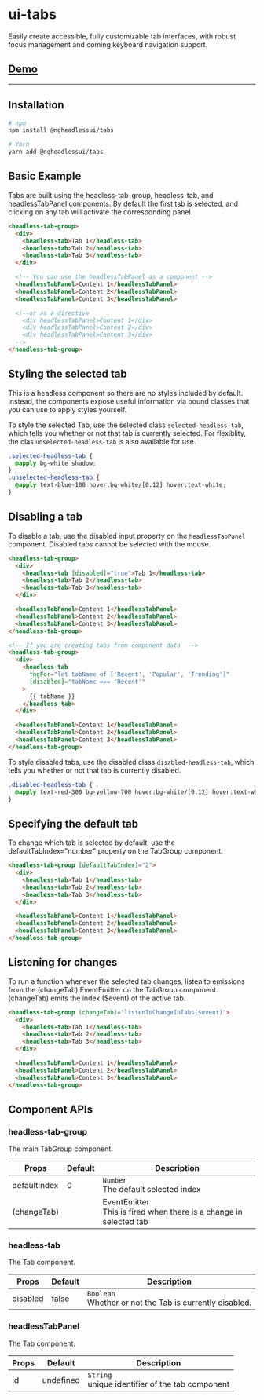 # ui-tabs

Easily create accessible, fully customizable tab interfaces, with robust focus management and coming keyboard navigation support.

## [Demo](https://stackblitz.com/edit/ngheadless-tabs-demo)

---

## Installation

```bash
# npm
npm install @ngheadlessui/tabs

# Yarn
yarn add @ngheadlessui/tabs
```

## Basic Example

Tabs are built using the headless-tab-group, headless-tab, and headlessTabPanel components. By default the first tab is selected, and clicking on any tab will activate the corresponding panel.

```html
<headless-tab-group>
  <div>
    <headless-tab>Tab 1</headless-tab>
    <headless-tab>Tab 2</headless-tab>
    <headless-tab>Tab 3</headless-tab>
  </div>

  <!-- You can use the headlessTabPanel as a component -->
  <headlessTabPanel>Content 1</headlessTabPanel>
  <headlessTabPanel>Content 2</headlessTabPanel>
  <headlessTabPanel>Content 3</headlessTabPanel>

  <!--or as a directive
    <div headlessTabPanel>Content 1</div>
    <div headlessTabPanel>Content 2</div>
    <div headlessTabPanel>Content 3</div>
  -->
</headless-tab-group>
```

## Styling the selected tab

This is a headless component so there are no styles included by default. Instead, the components expose useful information via bound classes that you can use to apply styles yourself.

To style the selected Tab, use the selected class `selected-headless-tab`, which tells you whether or not that tab is currently selected. For flexiblity, the clas `unselected-headless-tab` is also available for use.

```scss
.selected-headless-tab {
  @apply bg-white shadow;
}
.unselected-headless-tab {
  @apply text-blue-100 hover:bg-white/[0.12] hover:text-white;
}
```

## Disabling a tab

To disable a tab, use the disabled input property on the `headlessTabPanel` component. Disabled tabs cannot be selected with the mouse.

```html
<headless-tab-group>
  <div>
    <headless-tab [disabled]="true">Tab 1</headless-tab>
    <headless-tab>Tab 2</headless-tab>
    <headless-tab>Tab 3</headless-tab>
  </div>

  <headlessTabPanel>Content 1</headlessTabPanel>
  <headlessTabPanel>Content 2</headlessTabPanel>
  <headlessTabPanel>Content 3</headlessTabPanel>
</headless-tab-group>

<!-- If you are creating tabs from component data  -->
<headless-tab-group>
  <div>
    <headless-tab
      *ngFor="let tabName of ['Recent', 'Popular', 'Trending']"
      [disabled]="tabName === 'Recent'"
    >
      {{ tabName }}
    </headless-tab>
  </div>

  <headlessTabPanel>Content 1</headlessTabPanel>
  <headlessTabPanel>Content 2</headlessTabPanel>
  <headlessTabPanel>Content 3</headlessTabPanel>
</headless-tab-group>
```

To style disabled tabs, use the disabled class `disabled-headless-tab`, which tells you whether or not that tab is currently disabled.

```scss
.disabled-headless-tab {
  @apply text-red-300 bg-yellow-700 hover:bg-white/[0.12] hover:text-white;
}
```

## Specifying the default tab

To change which tab is selected by default, use the defaultTabIndex="number" property on the TabGroup component.

```html
<headless-tab-group [defaultTabIndex]="2">
  <div>
    <headless-tab>Tab 1</headless-tab>
    <headless-tab>Tab 2</headless-tab>
    <headless-tab>Tab 3</headless-tab>
  </div>

  <headlessTabPanel>Content 1</headlessTabPanel>
  <headlessTabPanel>Content 2</headlessTabPanel>
  <headlessTabPanel>Content 3</headlessTabPanel>
</headless-tab-group>
```

## Listening for changes

To run a function whenever the selected tab changes, listen to emissions from the (changeTab) EventEmitter on the TabGroup component. (changeTab) emits the index ($event) of the active tab.

```html
<headless-tab-group (changeTab)="listenToChangeInTabs($event)">
  <div>
    <headless-tab>Tab 1</headless-tab>
    <headless-tab>Tab 2</headless-tab>
    <headless-tab>Tab 3</headless-tab>
  </div>

  <headlessTabPanel>Content 1</headlessTabPanel>
  <headlessTabPanel>Content 2</headlessTabPanel>
  <headlessTabPanel>Content 3</headlessTabPanel>
</headless-tab-group>
```

## Component APIs

### headless-tab-group

The main TabGroup component.

| Props        | Default | Description                                                                      |
| ------------ | ------- | -------------------------------------------------------------------------------- |
| defaultIndex | 0       | `Number` <br/> The default selected index                                        |
| (changeTab)  |         | EventEmitter<number> <br /> This is fired when there is a change in selected tab |

### headless-tab

The Tab component.

| Props    | Default | Description                                                   |
| -------- | ------- | ------------------------------------------------------------- |
| disabled | false   | `Boolean` <br/> Whether or not the Tab is currently disabled. |

### headlessTabPanel

The Tab component.

| Props | Default   | Description                                           |
| ----- | --------- | ----------------------------------------------------- |
| id    | undefined | `String` <br/> unique identifier of the tab component |
